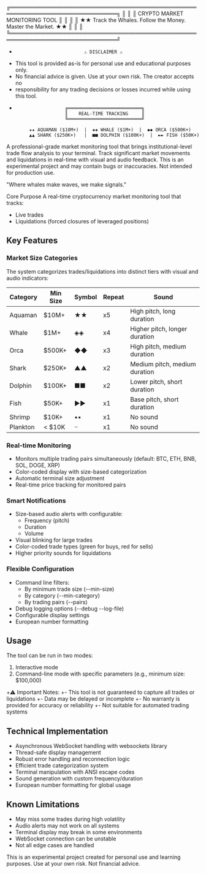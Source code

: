 ╔══════════════════════════════════════════════════════════════════════════════╗
║                                                                              ║
║                        CRYPTO MARKET MONITORING TOOL                         ║
║                                                                             ║
║     ★★  Track the Whales. Follow the Money. Master the Market.  ★★         ║
║                                                                             ║
╚══════════════════════════════════════════════════════════════════════════════╝

+                              ⚠️ DISCLAIMER ⚠️
+ This tool is provided as-is for personal use and educational purposes only.
+ No financial advice is given. Use at your own risk. The creator accepts no
+ responsibility for any trading decisions or losses incurred while using this tool.
+
                        ╔═══════════════════════════╗                          
                        ║    REAL-TIME TRACKING     ║                          
                        ╚═══════════════════════════╝                          

           ★★ AQUAMAN ($10M+)  |  ◈◈ WHALE ($1M+)  |  ◆◆ ORCA ($500K+)
           ▲▲ SHARK ($250K+)   |  ■■ DOLPHIN ($100K+)  |  ►► FISH ($50K+)

A professional-grade market monitoring tool that brings institutional-level trade 
flow analysis to your terminal. Track significant market movements and liquidations 
in real-time with visual and audio feedback. This is an experimental project and
may contain bugs or inaccuracies. Not intended for production use.

"Where whales make waves, we make signals."

Core Purpose
A real-time cryptocurrency market monitoring tool that tracks:
- Live trades
- Liquidations (forced closures of leveraged positions)

## Key Features

### Market Size Categories
The system categorizes trades/liquidations into distinct tiers with visual and audio indicators:

| Category | Min Size | Symbol | Repeat | Sound |
|----------|----------|--------|--------|-------|
| Aquaman | $10M+ | ★★ | x5 | High pitch, long duration |
| Whale | $1M+ | ◈◈ | x4 | Higher pitch, longer duration |
| Orca | $500K+ | ◆◆ | x3 | High pitch, medium duration |
| Shark | $250K+ | ▲▲ | x2 | Medium pitch, medium duration |
| Dolphin | $100K+ | ■■ | x2 | Lower pitch, short duration |
| Fish | $50K+ | ►► | x1 | Base pitch, short duration |
| Shrimp | $10K+ | ▪▪ | x1 | No sound |
| Plankton | < $10K | ·· | x1 | No sound |

### Real-time Monitoring
- Monitors multiple trading pairs simultaneously (default: BTC, ETH, BNB, SOL, DOGE, XRP)
- Color-coded display with size-based categorization
- Automatic terminal size adjustment
- Real-time price tracking for monitored pairs

### Smart Notifications
- Size-based audio alerts with configurable:
  * Frequency (pitch)
  * Duration
  * Volume
- Visual blinking for large trades
- Color-coded trade types (green for buys, red for sells)
- Higher priority sounds for liquidations

### Flexible Configuration
- Command line filters:
  * By minimum trade size (--min-size)
  * By category (--min-category)
  * By trading pairs (--pairs)
- Debug logging options (--debug --log-file)
- Configurable display settings
- European number formatting

## Usage
The tool can be run in two modes:
1. Interactive mode
2. Command-line mode with specific parameters (e.g., minimum size: $100,000)

+⚠️ Important Notes:
+- This tool is not guaranteed to capture all trades or liquidations
+- Data may be delayed or incomplete
+- No warranty is provided for accuracy or reliability
+- Not suitable for automated trading systems

## Technical Implementation
- Asynchronous WebSocket handling with websockets library
- Thread-safe display management
- Robust error handling and reconnection logic
- Efficient trade categorization system
- Terminal manipulation with ANSI escape codes
- Sound generation with custom frequency/duration
- European number formatting for global usage

## Known Limitations
- May miss some trades during high volatility
- Audio alerts may not work on all systems
- Terminal display may break in some environments
- WebSocket connection can be unstable
- Not all edge cases are handled

This is an experimental project created for personal use and learning purposes.
Use at your own risk. Not financial advice.
